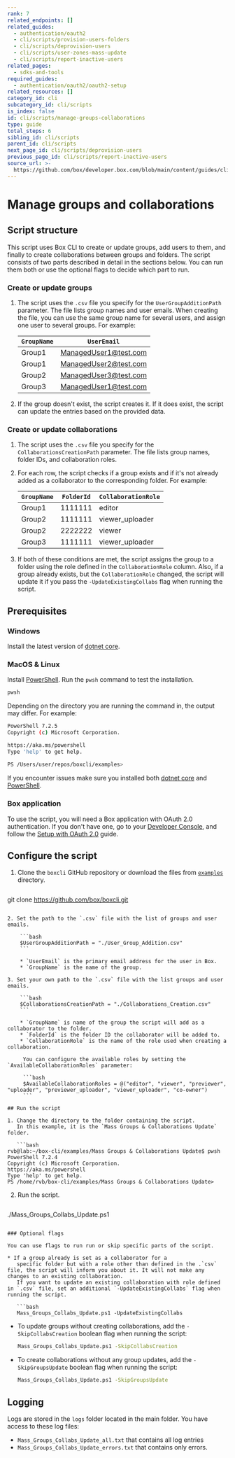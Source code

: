 ```yaml
---
rank: 7
related_endpoints: []
related_guides:
  - authentication/oauth2
  - cli/scripts/provision-users-folders
  - cli/scripts/deprovision-users
  - cli/scripts/user-zones-mass-update
  - cli/scripts/report-inactive-users
related_pages:
  - sdks-and-tools
required_guides:
  - authentication/oauth2/oauth2-setup
related_resources: []
category_id: cli
subcategory_id: cli/scripts
is_index: false
id: cli/scripts/manage-groups-collaborations
type: guide
total_steps: 6
sibling_id: cli/scripts
parent_id: cli/scripts
next_page_id: cli/scripts/deprovision-users
previous_page_id: cli/scripts/report-inactive-users
source_url: >-
  https://github.com/box/developer.box.com/blob/main/content/guides/cli/scripts/manage-groups-collaborations.md
---
```

# Manage groups and collaborations

<!-- markdownlint-disable line-length -->

## Script structure

This script uses Box CLI to create or update groups, add users to them, and finally to create collaborations between groups and folders.
The script consists of two parts described in detail in the sections below. You can run them both or use the optional flags to decide which part to run.

### Create or update groups

1. The script uses the `.csv` file you specify for the `UserGroupAdditionPath`
   parameter. The file lists group names and user emails. When creating the file, you can use the same group name for several users, and assign one user to several groups.
   For example:

   |`GroupName`| `UserEmail`|
   |-----------|------------|
   |Group1| ManagedUser1@test.com|
   |Group1| ManagedUser2@test.com|
   |Group2| ManagedUser3@test.com|
   |Group3| ManagedUser1@test.com|

2. If the group doesn't exist, the script creates it. If it does exist, the script can update the entries based on the provided data.

### Create or update collaborations

1. The script uses the `.csv` file you specify for the
   `CollaborationsCreationPath` parameter. The file lists group names, folder IDs, and collaboration roles. 
2. For each row, the script checks if a group exists and if it's not already
   added as a collaborator to the corresponding folder. 
   For example:

   |`GroupName`| `FolderId`| `CollaborationRole`|
   |-----------|-----------|--------------------|
   |Group1| 1111111| editor|
   |Group2| 1111111| viewer_uploader|
   |Group2| 2222222| viewer |
   |Group3| 1111111| viewer_uploader|

3. If both of these conditions are met, the script assigns the group to a folder using the role defined in the `CollaborationRole` column. Also, if a group already exists, but the `CollaborationRole` changed, the script will update it if you pass the `-UpdateExistingCollabs` flag when running the script.

## Prerequisites

### Windows

Install the latest version of [dotnet core](https://dotnet.microsoft.com/download).

### MacOS & Linux

Install [PowerShell][pwsh]. Run the `pwsh` command to test the installation.

```bash
pwsh 
```

Depending on the directory you are
running the command in, the output may differ.
For example:

```bash
PowerShell 7.2.5
Copyright (c) Microsoft Corporation.

https://aka.ms/powershell
Type 'help' to get help.
    
PS /Users/user/repos/boxcli/examples> 
```

<message>

If you encounter issues make sure you installed both
[dotnet core](https://dotnet.microsoft.com/download) and
[PowerShell][pwsh].

</message>

### Box application

To use the script, you will need a Box application
with OAuth 2.0 authentication. If you don't have one,
go to your [Developer Console][console], and follow the
[Setup with OAuth 2.0][auth] guide.

## Configure the script

1. Clone the `boxcli` GitHub repository 
   or download the files from [`examples`][examples] directory.

   ```bash
git clone https://github.com/box/boxcli.git
```

2. Set the path to the `.csv` file with the list of groups and user emails.

    ```bash
    $UserGroupAdditionPath = "./User_Group_Addition.csv"
    ```

    * `UserEmail` is the primary email address for the user in Box. 
    * `GroupName` is the name of the group.

3. Set your own path to the `.csv` file with the list groups and user emails.

    ```bash
    $CollaborationsCreationPath = "./Collaborations_Creation.csv"
    ```

    * `GroupName` is name of the group the script will add as a collaborator to the folder. 
    * `FolderId` is the folder ID the collaborator will be added to.
    * `CollaborationRole` is the name of the role used when creating a collaboration.

     You can configure the available roles by setting the `AvailableCollaborationRoles` parameter:

     ```bash
     $AvailableCollaborationRoles = @("editor", "viewer", "previewer", "uploader", "previewer_uploader", "viewer_uploader", "co-owner")
     ```

## Run the script

1. Change the directory to the folder containing the script. 
   In this example, it is the `Mass Groups & Collaborations Update` folder.

   ```bash
rvb@lab:~/box-cli/examples/Mass Groups & Collaborations Update$ pwsh PowerShell 7.2.4
Copyright (c) Microsoft Corporation.
https://aka.ms/powershell
Type 'help' to get help.
PS /home/rvb/box-cli/examples/Mass Groups & Collaborations Update>
```

2. Run the script.
   
   ```bash
./Mass_Groups_Collabs_Update.ps1
```

### Optional flags

You can use flags to run run or skip specific parts of the script.

* If a group already is set as a collaborator for a
   specific folder but with a role other than defined in the .`csv` file, the script will inform you about it. It will not make any changes to an existing collaboration. 
   If you want to update an existing collaboration with role defined in `.csv` file, set an additional `-UpdateExistingCollabs` flag when running the script.
         
   ```bash
   Mass_Groups_Collabs_Update.ps1 -UpdateExistingCollabs
   ```

* To update groups without creating
   collaborations, add the `-SkipCollabsCreation` boolean flag when running the script:
      
   ```bash
   Mass_Groups_Collabs_Update.ps1 -SkipCollabsCreation
   ```

* To create collaborations without any group updates, add the
   `-SkipGroupsUpdate` boolean flag when running the script:
      
   ```bash
   Mass_Groups_Collabs_Update.ps1 -SkipGroupsUpdate
   ```

## Logging

Logs are stored in the `logs` folder located in the main folder.
You have access to these log files:

* `Mass_Groups_Collabs_Update_all.txt` that contains all log entries
* `Mass_Groups_Collabs_Update_errors.txt` that contains only errors.

<!-- markdownlint-enable line-length -->

[examples]: https://github.com/box/boxcli/tree/main/examples
[pwsh]: https://docs.microsoft.com/en-us/powershell/scripting/install/installing-powershell?view=powershell-7.2
[quickstart]: g://cli/quick-start/create-oauth-app/
[console]: https://app.box.com/developers/console
[auth]: g://authentication/oauth2/oauth2-setup